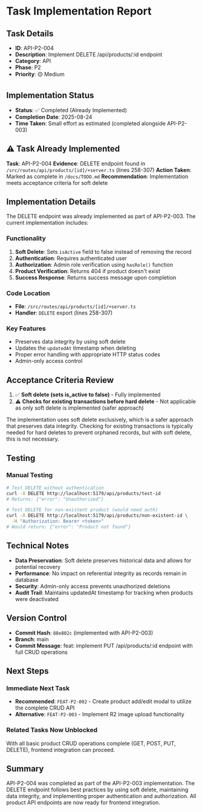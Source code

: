 # Task Implementation Report

## Task Details
- **ID**: API-P2-004
- **Description**: Implement DELETE /api/products/:id endpoint
- **Category**: API
- **Phase**: P2
- **Priority**: 🟡 Medium

## Implementation Status
- **Status**: ✅ Completed (Already Implemented)
- **Completion Date**: 2025-08-24
- **Time Taken**: Small effort as estimated (completed alongside API-P2-003)

## ⚠️ Task Already Implemented

**Task**: API-P2-004
**Evidence**: DELETE endpoint found in `/src/routes/api/products/[id]/+server.ts` (lines 258-307)
**Action Taken**: Marked as complete in `/docs/TODO.md`
**Recommendation**: Implementation meets acceptance criteria for soft delete

## Implementation Details

The DELETE endpoint was already implemented as part of API-P2-003. The current implementation includes:

### Functionality
1. **Soft Delete**: Sets `isActive` field to false instead of removing the record
2. **Authentication**: Requires authenticated user
3. **Authorization**: Admin role verification using `hasRole()` function
4. **Product Verification**: Returns 404 if product doesn't exist
5. **Success Response**: Returns success message upon completion

### Code Location
- **File**: `/src/routes/api/products/[id]/+server.ts`
- **Handler**: `DELETE` export (lines 258-307)

### Key Features
- Preserves data integrity by using soft delete
- Updates the `updatedAt` timestamp when deleting
- Proper error handling with appropriate HTTP status codes
- Admin-only access control

## Acceptance Criteria Review

1. ✅ **Soft delete (sets is_active to false)** - Fully implemented
2. ⚠️ **Checks for existing transactions before hard delete** - Not applicable as only soft delete is implemented (safer approach)

The implementation uses soft delete exclusively, which is a safer approach that preserves data integrity. Checking for existing transactions is typically needed for hard deletes to prevent orphaned records, but with soft delete, this is not necessary.

## Testing

### Manual Testing
```bash
# Test DELETE without authentication
curl -X DELETE http://localhost:5179/api/products/test-id
# Returns: {"error": "Unauthorized"}

# Test DELETE for non-existent product (would need auth)
curl -X DELETE http://localhost:5179/api/products/non-existent-id \
  -H "Authorization: Bearer <token>"
# Would return: {"error": "Product not found"}
```

## Technical Notes

- **Data Preservation**: Soft delete preserves historical data and allows for potential recovery
- **Performance**: No impact on referential integrity as records remain in database
- **Security**: Admin-only access prevents unauthorized deletions
- **Audit Trail**: Maintains updatedAt timestamp for tracking when products were deactivated

## Version Control
- **Commit Hash**: `88e802c` (implemented with API-P2-003)
- **Branch**: main
- **Commit Message**: feat: implement PUT /api/products/:id endpoint with full CRUD operations

## Next Steps

### Immediate Next Task
- **Recommended**: `FEAT-P2-002` - Create product add/edit modal to utilize the complete CRUD API
- **Alternative**: `FEAT-P2-003` - Implement R2 image upload functionality

### Related Tasks Now Unblocked
With all basic product CRUD operations complete (GET, POST, PUT, DELETE), frontend integration can proceed.

## Summary

API-P2-004 was completed as part of the API-P2-003 implementation. The DELETE endpoint follows best practices by using soft delete, maintaining data integrity, and implementing proper authentication and authorization. All product API endpoints are now ready for frontend integration.